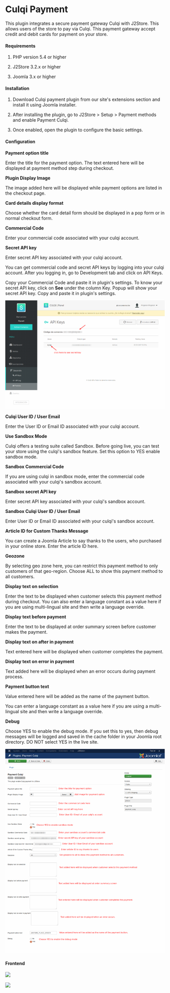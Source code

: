 # Culqi Payment

This plugin integrates a secure payment gateway Culqi with J2Store. This allows users of the store to pay via Culqi. This payment gateway accept credit and debit cards for payment on your store.

#### Requirements

1. PHP version 5.4 or higher

2. J2Store 3.2.x or higher

3. Joomla 3.x or higher

#### Installation

1. Download Culqi payment plugin from our site's extensions section and install it using Joomla installer.

2. After installing the plugin, go to J2Store > Setup > Payment methods and enable Payment Culqi.

3. Once enabled, open the plugin to configure the basic settings.

#### Configuration

**Payment option title**

Enter the title for the payment option. The text entered here will be displayed at payment method step during checkout.

**Plugin Display Image**

The image added here will be displayed while payment options are listed in the checkout page.

**Card details display format**

Choose whether the card detail form should be displayed in a pop form or in normal checkout form.

**Commercial Code**

Enter your commercial code associated with your culqi account.

**Secret API key**

Enter secret API key associated with your culqi account.

You can get commercial code and secret API keys by logging into your culqi account. After you logging in, go to Development tab and click on API Keys.

Copy your Commercial Code and paste it in plugin's settings. To know your secret API key, click on **See** under the column Key. Popup will show your secret API key. Copy and paste it in plugin's settings.

![](./assets/images/culqi-api-credentials.png)

**Culqi User ID / User Email**

Enter the User ID or Email ID associated with your culqi account.

**Use Sandbox Mode**

Culqi offers a testing suite called Sandbox. Before going live, you can test your store using the culqi's sandbox feature. Set this option to YES enable sandbox mode.

**Sandbox Commercial Code**

If you are using culqi in sandbox mode, enter the commercial code associated with your culqi's sandbox account.

**Sandbox secret API key**

Enter secret API key associated with your culqi's sandbox account.

**Sandbox Culqi User ID / User Email**

Enter User ID or Email ID associated with your culqi's sandbox account.

**Article ID for Custom Thanks Message**

You can create a Joomla Article to say thanks to the users, who purchased in your online store. Enter the article ID here.

**Geozone**

By selecting geo zone here, you can restrict this payment method to only customers of that geo-region. Choose ALL to show this payment method to all customers.

**Display text on selection**

Enter the text to be displayed when customer selects this payment method during checkout. You can also enter a language constant as a value here if you are using multi-lingual site and then write a language override.

**Display text before payment**

Enter the text to be displayed at order summary screen before customer makes the payment.

**Display text on after in payment**

Text entered here will be displayed when customer completes the payment.

**Display text on error in payment**

Text added here will be displayed when an error occurs during payment process.

**Payment button text**

Value entered here will be added as the name of the payment button.

You can enter a language constant as a value here if you are using a multi-lingual site and then write a language override.

**Debug**

Choose YES to enable the debug mode. If you set this to yes, then debug messages will be logged and saved in the cache folder in your Joomla root directory. DO NOT select YES in the live site.

![](./assets/images/culqi-plugin-config.png)

#### Frontend

![](./assets/images/culqi-popupform.png)

![](./assets/images/culqi-demo-checkout-form.png)